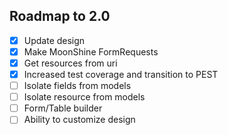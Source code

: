 ## Roadmap to 2.0

- [x] Update design
- [x] Make MoonShine FormRequests
- [x] Get resources from uri
- [x] Increased test coverage and transition to PEST
- [ ] Isolate fields from models
- [ ] Isolate resource from models
- [ ] Form/Table builder
- [ ] Ability to customize design

